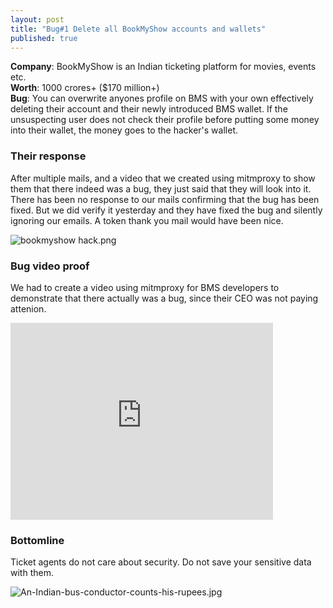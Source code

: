 ```yaml
---
layout: post
title: "Bug#1 Delete all BookMyShow accounts and wallets"
published: true
---
```




**Company**: BookMyShow is an Indian ticketing platform for movies, events etc.     
**Worth**: 1000 crores+ ($170 million+)    
**Bug**: You can overwrite anyones profile on BMS with your own effectively deleting their account and their newly introduced BMS wallet. If the unsuspecting user does not check their profile before putting some money into their wallet, the money goes to the hacker's wallet.

### Their response
After multiple mails, and a video that we created using mitmproxy to show them that there indeed was a bug, they just said that they will look into it. There has been no response to our mails confirming that the bug has been fixed. But we did verify it yesterday and they have fixed the bug and silently ignoring our emails. A token thank you mail would have been nice.

![bookmyshow hack.png]({{site.baseurl}}/bookmyshow.png)


### Bug video proof

We had to create a video using mitmproxy for BMS developers to demonstrate that there actually was a bug, since their CEO was not paying attenion.

<iframe width="420" height="315" src="https://www.youtube.com/embed/3jWQImzQzQ0" frameborder="0" allowfullscreen></iframe>

### Bottomline

Ticket agents do not care about security. Do not save your sensitive data with them.

![An-Indian-bus-conductor-counts-his-rupees.jpg]({{site.baseurl}}/An-Indian-bus-conductor-counts-his-rupees.jpg)
